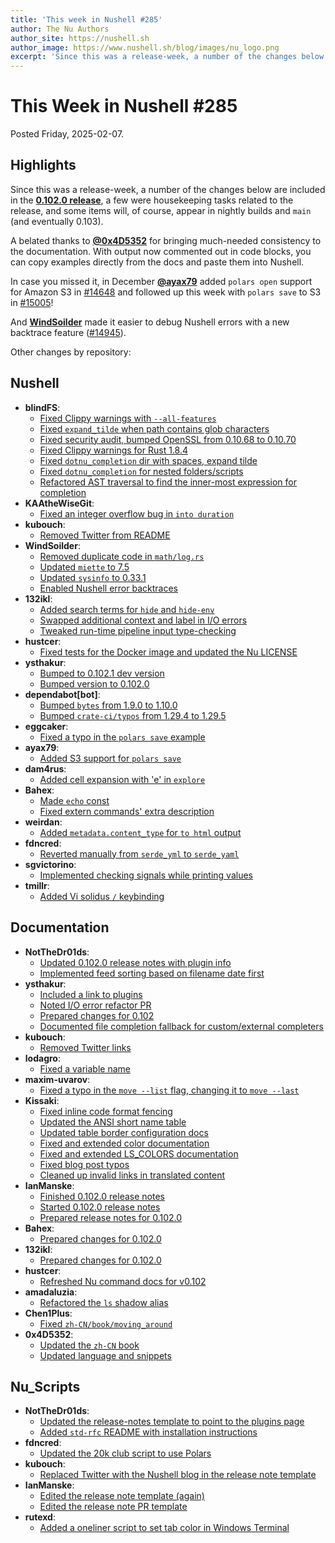 ```yaml
---
title: 'This week in Nushell #285'
author: The Nu Authors
author_site: https://nushell.sh
author_image: https://www.nushell.sh/blog/images/nu_logo.png
excerpt: 'Since this was a release-week, a number of the changes below are included in the 0.102.0 release, a few were housekeeping tasks related ...'
---
```


# This Week in Nushell #285

Posted Friday, 2025-02-07.

## Highlights

Since this was a release-week, a number of the changes below are included in the **[0.102.0 release](http://localhost:8080/blog/2025-02-04-nushell_0_102_0.html)**, a few were housekeeping tasks related
to the release, and some items will, of course, appear in nightly builds and `main` (and eventually 0.103).

A belated thanks to **[@0x4D5352](https://github.com/0x4D5352)** for bringing much-needed consistency to the documentation. With output now commented out in code blocks, you can copy examples directly from the docs and paste them into Nushell.

In case you missed it, in December **[@ayax79](https://github.com/ayax79)** added `polars open` support for Amazon S3 in
[#14648](https://github.com/nushell/nushell/pull/14648) and followed up this week with `polars save` to S3 in [#15005](https://github.com/nushell/nushell/pull/15005)!

And **[WindSoilder](https://github.com/WindSoilder)** made it easier to debug Nushell errors with a new backtrace feature ([#14945](https://github.com/nushell/nushell/pull/14945)).

Other changes by repository:

## Nushell

- **blindFS**:
  - [Fixed Clippy warnings with `--all-features`](https://github.com/nushell/nushell/pull/15035)
  - [Fixed `expand_tilde` when path contains glob characters](https://github.com/nushell/nushell/pull/14992)
  - [Fixed security audit, bumped OpenSSL from 0.10.68 to 0.10.70](https://github.com/nushell/nushell/pull/14991)
  - [Fixed Clippy warnings for Rust 1.8.4](https://github.com/nushell/nushell/pull/14984)
  - [Fixed `dotnu_completion` dir with spaces, expand tilde](https://github.com/nushell/nushell/pull/14983)
  - [Fixed `dotnu_completion` for nested folders/scripts](https://github.com/nushell/nushell/pull/14978)
  - [Refactored AST traversal to find the inner-most expression for completion](https://github.com/nushell/nushell/pull/14973)
- **KAAtheWiseGit**:
  - [Fixed an integer overflow bug in `into duration`](https://github.com/nushell/nushell/pull/15031)
- **kubouch**:
  - [Removed Twitter from README](https://github.com/nushell/nushell/pull/15026)
- **WindSoilder**:
  - [Removed duplicate code in `math/log.rs`](https://github.com/nushell/nushell/pull/15022)
  - [Updated `miette` to 7.5](https://github.com/nushell/nushell/pull/15014)
  - [Updated `sysinfo` to 0.33.1](https://github.com/nushell/nushell/pull/14982)
  - [Enabled Nushell error backtraces](https://github.com/nushell/nushell/pull/14945)
- **132ikl**:
  - [Added search terms for `hide` and `hide-env`](https://github.com/nushell/nushell/pull/15017)
  - [Swapped additional context and label in I/O errors](https://github.com/nushell/nushell/pull/14954)
  - [Tweaked run-time pipeline input type-checking](https://github.com/nushell/nushell/pull/14922)
- **hustcer**:
  - [Fixed tests for the Docker image and updated the Nu LICENSE](https://github.com/nushell/nushell/pull/15015)
- **ysthakur**:
  - [Bumped to 0.102.1 dev version](https://github.com/nushell/nushell/pull/15012)
  - [Bumped version to 0.102.0](https://github.com/nushell/nushell/pull/14998)
- **dependabot[bot]**:
  - [Bumped `bytes` from 1.9.0 to 1.10.0](https://github.com/nushell/nushell/pull/15010)
  - [Bumped `crate-ci/typos` from 1.29.4 to 1.29.5](https://github.com/nushell/nushell/pull/15006)
- **eggcaker**:
  - [Fixed a typo in the `polars save` example](https://github.com/nushell/nushell/pull/15008)
- **ayax79**:
  - [Added S3 support for `polars save`](https://github.com/nushell/nushell/pull/15005)
- **dam4rus**:
  - [Added cell expansion with 'e' in `explore`](https://github.com/nushell/nushell/pull/15000)
- **Bahex**:
  - [Made `echo` const](https://github.com/nushell/nushell/pull/14997)
  - [Fixed extern commands' extra description](https://github.com/nushell/nushell/pull/14996)
- **weirdan**:
  - [Added `metadata.content_type` for `to html` output](https://github.com/nushell/nushell/pull/14990)
- **fdncred**:
  - [Reverted manually from `serde_yml` to `serde_yaml`](https://github.com/nushell/nushell/pull/14987)
- **sgvictorino**:
  - [Implemented checking signals while printing values](https://github.com/nushell/nushell/pull/14980)
- **tmillr**:
  - [Added Vi solidus `/` keybinding](https://github.com/nushell/nushell/pull/14908)

## Documentation

- **NotTheDr01ds**:
  - [Updated 0.102.0 release notes with plugin info](https://github.com/nushell/nushell.github.io/pull/1790)
  - [Implemented feed sorting based on filename date first](https://github.com/nushell/nushell.github.io/pull/1780)
- **ysthakur**:
  - [Included a link to plugins](https://github.com/nushell/nushell.github.io/pull/1789)
  - [Noted I/O error refactor PR](https://github.com/nushell/nushell.github.io/pull/1782)
  - [Prepared changes for 0.102](https://github.com/nushell/nushell.github.io/pull/1760)
  - [Documented file completion fallback for custom/external completers](https://github.com/nushell/nushell.github.io/pull/1759)
- **kubouch**:
  - [Removed Twitter links](https://github.com/nushell/nushell.github.io/pull/1787)
- **lodagro**:
  - [Fixed a variable name](https://github.com/nushell/nushell.github.io/pull/1786)
- **maxim-uvarov**:
  - [Fixed a typo in the `move --list` flag, changing it to `move --last`](https://github.com/nushell/nushell.github.io/pull/1785)
- **Kissaki**:
  - [Fixed inline code format fencing](https://github.com/nushell/nushell.github.io/pull/1784)
  - [Updated the ANSI short name table](https://github.com/nushell/nushell.github.io/pull/1775)
  - [Updated table border configuration docs](https://github.com/nushell/nushell.github.io/pull/1774)
  - [Fixed and extended color documentation](https://github.com/nushell/nushell.github.io/pull/1773)
  - [Fixed and extended LS_COLORS documentation](https://github.com/nushell/nushell.github.io/pull/1771)
  - [Fixed blog post typos](https://github.com/nushell/nushell.github.io/pull/1770)
  - [Cleaned up invalid links in translated content](https://github.com/nushell/nushell.github.io/pull/1768)
- **IanManske**:
  - [Finished 0.102.0 release notes](https://github.com/nushell/nushell.github.io/pull/1781)
  - [Started 0.102.0 release notes](https://github.com/nushell/nushell.github.io/pull/1776)
  - [Prepared release notes for 0.102.0](https://github.com/nushell/nushell.github.io/pull/1758)
- **Bahex**:
  - [Prepared changes for 0.102.0](https://github.com/nushell/nushell.github.io/pull/1778)
- **132ikl**:
  - [Prepared changes for 0.102.0](https://github.com/nushell/nushell.github.io/pull/1777)
- **hustcer**:
  - [Refreshed Nu command docs for v0.102](https://github.com/nushell/nushell.github.io/pull/1772)
- **amadaluzia**:
  - [Refactored the `ls` shadow alias](https://github.com/nushell/nushell.github.io/pull/1766)
- **Chen1Plus**:
  - [Fixed `zh-CN/book/moving_around`](https://github.com/nushell/nushell.github.io/pull/1740)
- **0x4D5352**:
  - [Updated the `zh-CN` book](https://github.com/nushell/nushell.github.io/pull/1700)
  - [Updated language and snippets](https://github.com/nushell/nushell.github.io/pull/1699)

## Nu_Scripts

- **NotTheDr01ds**:
  - [Updated the release-notes template to point to the plugins page](https://github.com/nushell/nu_scripts/pull/1038)
  - [Added `std-rfc` README with installation instructions](https://github.com/nushell/nu_scripts/pull/1030)
- **fdncred**:
  - [Updated the 20k club script to use Polars](https://github.com/nushell/nu_scripts/pull/1037)
- **kubouch**:
  - [Replaced Twitter with the Nushell blog in the release note template](https://github.com/nushell/nu_scripts/pull/1036)
- **IanManske**:
  - [Edited the release note template (again)](https://github.com/nushell/nu_scripts/pull/1035)
  - [Edited the release note PR template](https://github.com/nushell/nu_scripts/pull/1034)
- **rutexd**:
  - [Added a oneliner script to set tab color in Windows Terminal](https://github.com/nushell/nu_scripts/pull/1031)
